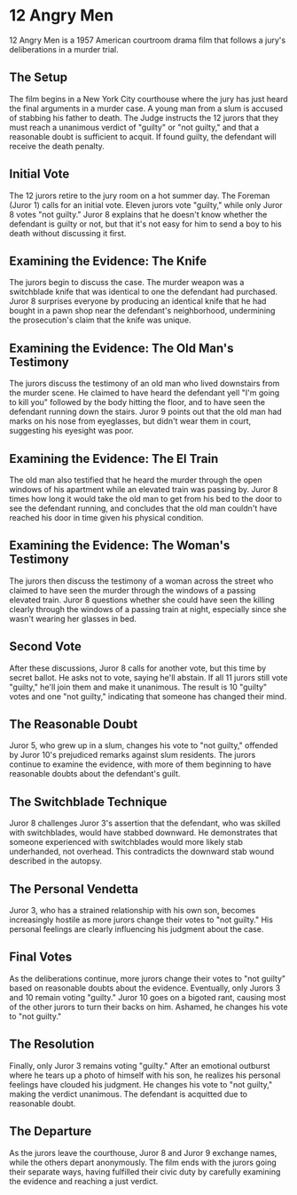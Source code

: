 # 12 Angry Men

12 Angry Men is a 1957 American courtroom drama film that follows a jury's deliberations in a murder trial.

## The Setup

The film begins in a New York City courthouse where the jury has just heard the final arguments in a murder case. A young man from a slum is accused of stabbing his father to death. The Judge instructs the 12 jurors that they must reach a unanimous verdict of "guilty" or "not guilty," and that a reasonable doubt is sufficient to acquit. If found guilty, the defendant will receive the death penalty.

## Initial Vote

The 12 jurors retire to the jury room on a hot summer day. The Foreman (Juror 1) calls for an initial vote. Eleven jurors vote "guilty," while only Juror 8 votes "not guilty." Juror 8 explains that he doesn't know whether the defendant is guilty or not, but that it's not easy for him to send a boy to his death without discussing it first.

## Examining the Evidence: The Knife

The jurors begin to discuss the case. The murder weapon was a switchblade knife that was identical to one the defendant had purchased. Juror 8 surprises everyone by producing an identical knife that he had bought in a pawn shop near the defendant's neighborhood, undermining the prosecution's claim that the knife was unique.

## Examining the Evidence: The Old Man's Testimony

The jurors discuss the testimony of an old man who lived downstairs from the murder scene. He claimed to have heard the defendant yell "I'm going to kill you" followed by the body hitting the floor, and to have seen the defendant running down the stairs. Juror 9 points out that the old man had marks on his nose from eyeglasses, but didn't wear them in court, suggesting his eyesight was poor.

## Examining the Evidence: The El Train

The old man also testified that he heard the murder through the open windows of his apartment while an elevated train was passing by. Juror 8 times how long it would take the old man to get from his bed to the door to see the defendant running, and concludes that the old man couldn't have reached his door in time given his physical condition.

## Examining the Evidence: The Woman's Testimony

The jurors then discuss the testimony of a woman across the street who claimed to have seen the murder through the windows of a passing elevated train. Juror 8 questions whether she could have seen the killing clearly through the windows of a passing train at night, especially since she wasn't wearing her glasses in bed.

## Second Vote

After these discussions, Juror 8 calls for another vote, but this time by secret ballot. He asks not to vote, saying he'll abstain. If all 11 jurors still vote "guilty," he'll join them and make it unanimous. The result is 10 "guilty" votes and one "not guilty," indicating that someone has changed their mind.

## The Reasonable Doubt

Juror 5, who grew up in a slum, changes his vote to "not guilty," offended by Juror 10's prejudiced remarks against slum residents. The jurors continue to examine the evidence, with more of them beginning to have reasonable doubts about the defendant's guilt.

## The Switchblade Technique

Juror 8 challenges Juror 3's assertion that the defendant, who was skilled with switchblades, would have stabbed downward. He demonstrates that someone experienced with switchblades would more likely stab underhanded, not overhead. This contradicts the downward stab wound described in the autopsy.

## The Personal Vendetta

Juror 3, who has a strained relationship with his own son, becomes increasingly hostile as more jurors change their votes to "not guilty." His personal feelings are clearly influencing his judgment about the case.

## Final Votes

As the deliberations continue, more jurors change their votes to "not guilty" based on reasonable doubts about the evidence. Eventually, only Jurors 3 and 10 remain voting "guilty." Juror 10 goes on a bigoted rant, causing most of the other jurors to turn their backs on him. Ashamed, he changes his vote to "not guilty."

## The Resolution

Finally, only Juror 3 remains voting "guilty." After an emotional outburst where he tears up a photo of himself with his son, he realizes his personal feelings have clouded his judgment. He changes his vote to "not guilty," making the verdict unanimous. The defendant is acquitted due to reasonable doubt.

## The Departure

As the jurors leave the courthouse, Juror 8 and Juror 9 exchange names, while the others depart anonymously. The film ends with the jurors going their separate ways, having fulfilled their civic duty by carefully examining the evidence and reaching a just verdict.
